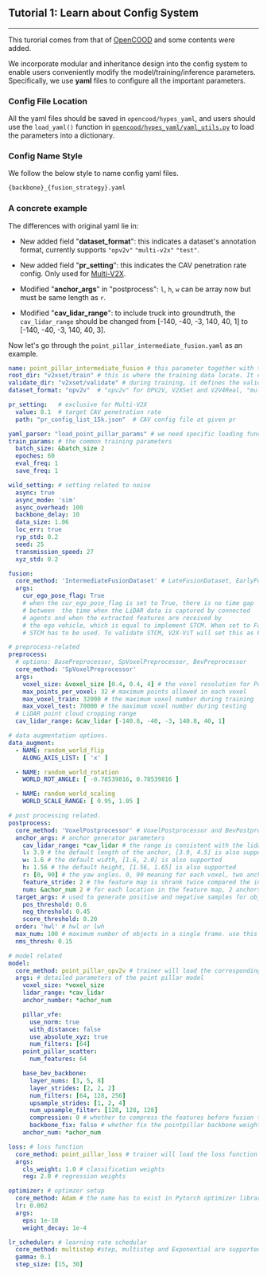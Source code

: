 ## Tutorial 1: Learn about Config System

---

This turorial comes from that of [OpenCOOD](https://github.com/DerrickXuNu/OpenCOOD/blob/main/docs/md_files/config_tutorial.md) and some contents were added.

We incorporate modular and inheritance design into the config system to enable users conveniently
modify the model/training/inference parameters. Specifically, we use **yaml** files to configure all the 
important parameters.

### Config File Location

All the yaml files should be saved in `opencood/hypes_yaml`, and users should use the `load_yaml()` function in [`opencood/hypes_yaml/yaml_utils.py`](https://github.com/DerrickXuNu/OpenCOOD/blob/main/opencood/hypes_yaml/yaml_utils.py#L8) to load the parameters into a dictionary. 

### Config Name Style

We follow the below style to name config yaml files.

```python
{backbone}_{fusion_strategy}.yaml
```

### A concrete example

The differences with original yaml lie in:

- New added field "**dataset_format**": this indicates a dataset's annotation format, currently supports `"opv2v"` `"multi-v2x"` `"test"`.

- New added field "**pr_setting**": this indicates the CAV penetration rate config. Only used for [Multi-V2X](./README_multiv2x.md).

- Modified "**anchor_args**" in "postprocess": ``l``, ``h``, ``w`` can be array now but must be same length as ``r``. 

- Modified "**cav_lidar_range**": to include truck into groundtruth, the ``cav_lidar_range`` should be changed from \[-140, -40, -3, 140, 40, 1] to \[-140, -40, -3, 140, 40, 3]. 

Now let's go through the `point_pillar_intermediate_fusion.yaml` as an example.

```yaml
name: point_pillar_intermediate_fusion # this parameter together with the current timestamp will  define the name of the saved folder for the model. 
root_dir: "v2xset/train" # this is where the training data locate. It can be either opv2v/train or v2xset/train
validate_dir: "v2xset/validate" # during training, it defines the validation folder. during testing, it defines the testing folder path.
dataset_format: "opv2v"  # "opv2v" for OPV2V, V2XSet and V2V4Real, "multi-v2x" for Multi-V2X, "test" for risky testing scene

pr_setting:   # exclusive for Multi-V2X
  value: 0.1  # target CAV penetration rate
  path: "pr_config_list_15k.json"  # CAV config file at given pr

yaml_parser: "load_point_pillar_params" # we need specific loading functions for different backbones.
train_params: # the common training parameters
  batch_size: &batch_size 2
  epoches: 60
  eval_freq: 1
  save_freq: 1

wild_setting: # setting related to noise
  async: true
  async_mode: 'sim'
  async_overhead: 100
  backbone_delay: 10
  data_size: 1.06
  loc_err: true
  ryp_std: 0.2
  seed: 25
  transmission_speed: 27
  xyz_std: 0.2

fusion:
  core_method: 'IntermediateFusionDataset' # LateFusionDataset, EarlyFusionDataset, and IntermediateFusionDataset are supported
  args:
    cur_ego_pose_flag: True
    # when the cur_ego_pose_flag is set to True, there is no time gap
    # between  the time when the LiDAR data is captured by connected
    # agents and when the extracted features are received by
    # the ego vehicle, which is equal to implement STCM. When set to False,
    # STCM has to be used. To validate STCM, V2X-ViT will set this as False.

# preprocess-related
preprocess:
  # options: BasePreprocessor, SpVoxelPreprocessor, BevPreprocessor
  core_method: 'SpVoxelPreprocessor'
  args:
    voxel_size: &voxel_size [0.4, 0.4, 4] # the voxel resolution for PointPillar
    max_points_per_voxel: 32 # maximum points allowed in each voxel
    max_voxel_train: 32000 # the maximum voxel number during training
    max_voxel_test: 70000 # the maximum voxel number during testing
  # LiDAR point cloud cropping range
  cav_lidar_range: &cav_lidar [-140.8, -40, -3, 140.8, 40, 1]

# data augmentation options.
data_augment:
  - NAME: random_world_flip
    ALONG_AXIS_LIST: [ 'x' ]

  - NAME: random_world_rotation
    WORLD_ROT_ANGLE: [ -0.78539816, 0.78539816 ]

  - NAME: random_world_scaling
    WORLD_SCALE_RANGE: [ 0.95, 1.05 ]

# post processing related.
postprocess:
  core_method: 'VoxelPostprocessor' # VoxelPostprocessor and BevPostprocessor are supported
  anchor_args: # anchor generator parameters
    cav_lidar_range: *cav_lidar # the range is consistent with the lidar cropping range to generate the correct ancrhors
    l: 3.9 # the default length of the anchor, [3.9, 4.5] is also supported
    w: 1.6 # the default width, [1.6, 2.0] is also supported
    h: 1.56 # the default height, [1.56, 1.65] is also supported
    r: [0, 90] # the yaw angles. 0, 90 meaning for each voxel, two anchors will be generated with 0 and 90 degree yaw angle
    feature_stride: 2 # the feature map is shrank twice compared the input voxel tensor
    num: &achor_num 2 # for each location in the feature map, 2 anchors will be generated
  target_args: # used to generate positive and negative samples for object detection
    pos_threshold: 0.6 
    neg_threshold: 0.45
    score_threshold: 0.20
  order: 'hwl' # hwl or lwh
  max_num: 100 # maximum number of objects in a single frame. use this number to make sure different frames have the same dimension in the same batch
  nms_thresh: 0.15

# model related
model:
  core_method: point_pillar_opv2v # trainer will load the corresponding model python file with the same name
  args: # detailed parameters of the point pillar model
    voxel_size: *voxel_size 
    lidar_range: *cav_lidar
    anchor_number: *achor_num

    pillar_vfe:
      use_norm: true
      with_distance: false
      use_absolute_xyz: true
      num_filters: [64]
    point_pillar_scatter:
      num_features: 64

    base_bev_backbone:
      layer_nums: [3, 5, 8]
      layer_strides: [2, 2, 2]
      num_filters: [64, 128, 256]
      upsample_strides: [1, 2, 4]
      num_upsample_filter: [128, 128, 128]
      compression: 0 # whether to compress the features before fusion to reduce the bandwidth
      backbone_fix: false # whether fix the pointpillar backbone weights during training.
    anchor_num: *achor_num

loss: # loss function
  core_method: point_pillar_loss # trainer will load the loss function with the same name
  args:
    cls_weight: 1.0 # classification weights
    reg: 2.0 # regression weights

optimizer: # optimzer setup
  core_method: Adam # the name has to exist in Pytorch optimizer library
  lr: 0.002
  args:
    eps: 1e-10
    weight_decay: 1e-4

lr_scheduler: # learning rate schedular
  core_method: multistep #step, multistep and Exponential are supported
  gamma: 0.1
  step_size: [15, 30]
```

